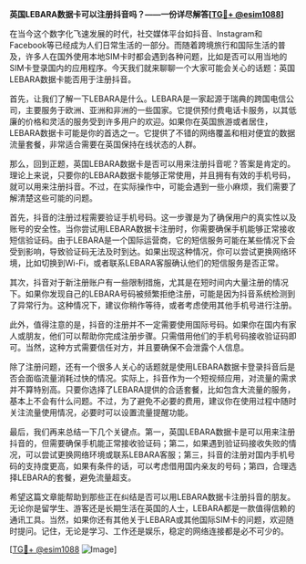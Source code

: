 **英国LEBARA数据卡可以注册抖音吗？——一份详尽解答[[TG💪+ @esim1088](https://t.me/s/esim1088)]**

在当今这个数字化飞速发展的时代，社交媒体平台如抖音、Instagram和Facebook等已经成为人们日常生活的一部分。而随着跨境旅行和国际生活的普及，许多人在国外使用本地SIM卡时都会遇到各种问题，比如是否可以用当地的SIM卡登录国内的应用程序。今天我们就来聊聊一个大家可能会关心的话题：英国LEBARA数据卡能否用于注册抖音。

首先，让我们了解一下LEBARA是什么。LEBARA是一家起源于瑞典的跨国电信公司，主要服务于欧洲、亚洲和非洲的一些国家。它提供预付费电话卡服务，以其低廉的价格和灵活的服务受到许多用户的欢迎。如果你在英国旅游或者居住，LEBARA数据卡可能是你的首选之一。它提供了不错的网络覆盖和相对便宜的数据流量套餐，非常适合需要在英国保持在线状态的人群。

那么，回到正题，英国LEBARA数据卡是否可以用来注册抖音呢？答案是肯定的。理论上来说，只要你的LEBARA数据卡能够正常使用，并且拥有有效的手机号码，就可以用来注册抖音。不过，在实际操作中，可能会遇到一些小麻烦，我们需要了解清楚这些可能的问题。

首先，抖音的注册过程需要验证手机号码。这一步骤是为了确保用户的真实性以及账号的安全性。当你尝试用LEBARA数据卡注册时，你需要确保手机能够正常接收短信验证码。由于LEBARA是一个国际运营商，它的短信服务可能在某些情况下会受到影响，导致验证码无法及时到达。如果出现这种情况，你可以尝试更换网络环境，比如切换到Wi-Fi，或者联系LEBARA客服确认他们的短信服务是否正常。

其次，抖音对于新注册账户有一些限制措施，尤其是在短时间内大量注册的情况下。如果你发现自己的LEBARA号码被频繁拒绝注册，可能是因为抖音系统检测到了异常行为。这种情况下，建议你稍作等待，或者考虑使用其他手机号进行注册。

此外，值得注意的是，抖音的注册并不一定需要使用国际号码。如果你在国内有家人或朋友，他们可以帮助你完成注册步骤。只需借用他们的手机号码接收验证码即可。当然，这种方式需要信任对方，并且要确保不会泄露个人信息。

除了注册问题，还有一个很多人关心的话题就是使用LEBARA数据卡登录抖音后是否会面临流量消耗过快的情况。实际上，抖音作为一个短视频应用，对流量的需求并不算特别高。只要你选择了LEBARA提供的合适套餐，比如包含大流量的服务，基本上不会有什么问题。不过，为了避免不必要的费用，建议你在使用过程中随时关注流量使用情况，必要时可以设置流量提醒功能。

最后，我们再来总结一下几个关键点。第一，英国LEBARA数据卡是可以用来注册抖音的，但需要确保手机能正常接收验证码；第二，如果遇到验证码接收失败的情况，可以尝试更换网络环境或联系LEBARA客服；第三，抖音的注册对国内手机号码的支持度更高，如果有条件的话，可以考虑借用国内亲友的号码；第四，合理选择LEBARA的套餐，避免流量超支。

希望这篇文章能帮助到那些正在纠结是否可以用LEBARA数据卡注册抖音的朋友。无论你是留学生、游客还是长期生活在英国的人士，LEBARA都是一款值得信赖的通讯工具。当然，如果你还有其他关于LEBARA或其他国际SIM卡的问题，欢迎随时提问。记住，无论是学习、工作还是娱乐，稳定的网络连接都是必不可少的。

[[TG💪+ @esim1088](https://t.me/s/esim1088) ![Image](https://i.postimg.cc/4NQfJmqS/Snipaste-2025-05-13-00-14-12.png)]